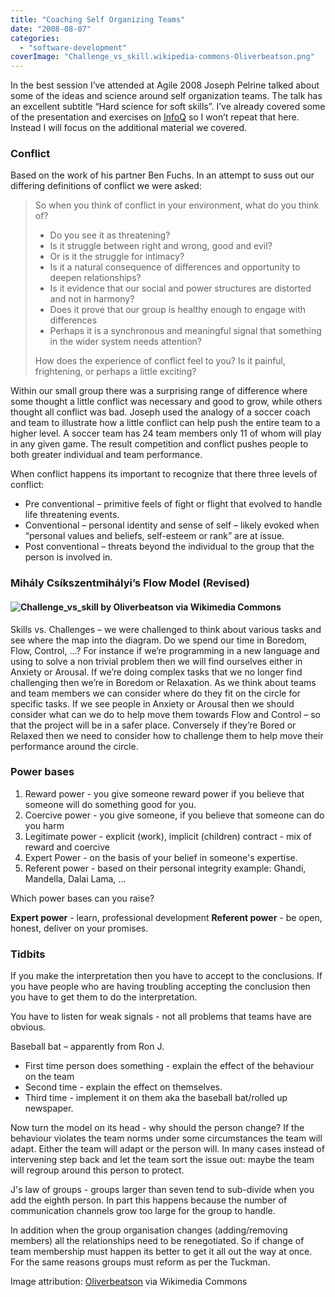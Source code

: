 ```yaml
---
title: "Coaching Self Organizing Teams"
date: "2008-08-07"
categories: 
  - "software-development"
coverImage: "Challenge_vs_skill.wikipedia-commons-Oliverbeatson.png"
---
```


In the best session I’ve attended at Agile 2008 Joseph Pelrine talked about some of the ideas and science around self organization teams. The talk has an excellent subtitle “Hard science for soft skills”. I’ve already covered some of the presentation and exercises on [InfoQ](https://www.infoq.com/news/2008/08/coaching_teams/) so I won’t repeat that here. Instead I will focus on the additional material we covered.

### Conflict

Based on the work of his partner Ben Fuchs. In an attempt to suss out our differing definitions of conflict we were asked:

> So when you think of conflict in your environment, what do you think of?
> 
> - Do you see it as threatening?
> - Is it struggle between right and wrong, good and evil?
> - Or is it the struggle for intimacy?
> - Is it a natural consequence of differences and opportunity to deepen relationships?
> - Is it evidence that our social and power structures are distorted and not in harmony?
> - Does it prove that our group is healthy enough to engage with differences
> - Perhaps it is a synchronous and meaningful signal that something in the wider system needs attention?
> 
> How does the experience of conflict feel to you? Is it painful, frightening, or perhaps a little exciting?

Within our small group there was a surprising range of difference where some thought a little conflict was necessary and good to grow, while others thought all conflict was bad. Joseph used the analogy of a soccer coach and team to illustrate how a little conflict can help push the entire team to a higher level. A soccer team has 24 team members only 11 of whom will play in any given game. The result competition and conflict pushes people to both greater individual and team performance.

When conflict happens its important to recognize that there three levels of conflict:

- Pre conventional – primitive feels of fight or flight that evolved to handle life threatening events.
- Conventional – personal identity and sense of self – likely evoked when “personal values and beliefs, self-esteem or rank” are at issue.
- Post conventional – threats beyond the individual to the group that the person is involved in.

### Mihály Csíkszentmihályi’s Flow Model (Revised)

#### ![Challenge_vs_skill by Oliverbeatson via Wikimedia Commons](src/content/blog/coaching-self-organizing-teams/images/Challenge_vs_skill.wikipedia-commons-Oliverbeatson.png)

Skills vs. Challenges – we were challenged to think about various tasks and see where the map into the diagram. Do we spend our time in Boredom, Flow, Control, …? For instance if we’re programming in a new language and using to solve a non trivial problem then we will find ourselves either in Anxiety or Arousal. If we’re doing complex tasks that we no longer find challenging then we’re in Boredom or Relaxation. As we think about teams and team members we can consider where do they fit on the circle for specific tasks. If we see people in Anxiety or Arousal then we should consider what can we do to help move them towards Flow and Control – so that the project will be in a safer place. Conversely if they’re Bored or Relaxed then we need to consider how to challenge them to help move their performance around the circle.

### Power bases

1. Reward power - you give someone reward power if you believe that someone will do something good for you.
2. Coercive power - you give someone, if you believe that someone can do you harm
3. Legitimate power - explicit (work), implicit (children) contract - mix of reward and coercive
4. Expert Power - on the basis of your belief in someone's expertise.
5. Referent power - based on their personal integrity example: Ghandi, Mandella, Dalai Lama, ...

Which power bases can you raise?

**Expert power** - learn, professional development **Referent power** - be open, honest, deliver on your promises.

### Tidbits

If you make the interpretation then you have to accept to the conclusions. If you have people who are having troubling accepting the conclusion then you have to get them to do the interpretation.

You have to listen for weak signals - not all problems that teams have are obvious.

Baseball bat – apparently from Ron J.

- First time person does something - explain the effect of the behaviour on the team
- Second time - explain the effect on themselves.
- Third time - implement it on them aka the baseball bat/rolled up newspaper.

Now turn the model on its head - why should the person change? If the behaviour violates the team norms under some circumstances the team will adapt. Either the team will adapt or the person will. In many cases instead of intervening step back and let the team sort the issue out: maybe the team will regroup around this person to protect.

J's law of groups - groups larger than seven tend to sub-divide when you add the eighth person. In part this happens because the number of communication channels grow too large for the group to handle.

In addition when the group organisation changes (adding/removing members) all the relationships need to be renegotiated. So if change of team membership must happen its better to get it all out the way at once.  For the same reasons groups must reform as per the Tuckman.

Image attribution: [Oliverbeatson](https://en.wikipedia.org/wiki/User:Oliverbeatson) via Wikimedia Commons
